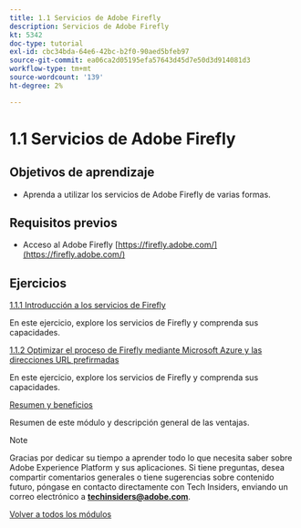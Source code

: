 ```yaml
---
title: 1.1 Servicios de Adobe Firefly
description: Servicios de Adobe Firefly
kt: 5342
doc-type: tutorial
exl-id: cbc34bda-64e6-42bc-b2f0-90aed5bfeb97
source-git-commit: ea06ca2d05195efa57643d45d7e50d3d914081d3
workflow-type: tm+mt
source-wordcount: '139'
ht-degree: 2%

---
```


# 1.1 Servicios de Adobe Firefly

## Objetivos de aprendizaje

- Aprenda a utilizar los servicios de Adobe Firefly de varias formas.

## Requisitos previos

- Acceso al Adobe Firefly [https://firefly.adobe.com/](https://firefly.adobe.com/)

## Ejercicios

[1.1.1 Introducción a los servicios de Firefly](./ex1.md)

En este ejercicio, explore los servicios de Firefly y comprenda sus capacidades.

[1.1.2 Optimizar el proceso de Firefly mediante Microsoft Azure y las direcciones URL prefirmadas](./ex2.md)

En este ejercicio, explore los servicios de Firefly y comprenda sus capacidades.

[Resumen y beneficios](./summary.md)

Resumen de este módulo y descripción general de las ventajas.

>[!NOTE]
>
>Gracias por dedicar su tiempo a aprender todo lo que necesita saber sobre Adobe Experience Platform y sus aplicaciones. Si tiene preguntas, desea compartir comentarios generales o tiene sugerencias sobre contenido futuro, póngase en contacto directamente con Tech Insiders, enviando un correo electrónico a **techinsiders@adobe.com**.

[Volver a todos los módulos](../../../overview.md)
